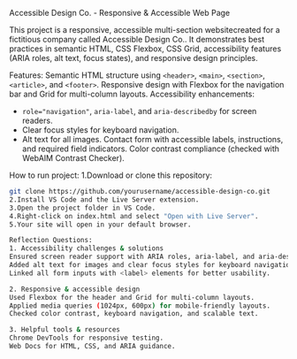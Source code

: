 Accessible Design Co. - Responsive & Accessible Web Page

This project is a responsive, accessible multi-section websitecreated for a fictitious company called Accessible Design Co.. It demonstrates best practices in semantic HTML, CSS Flexbox, CSS Grid, accessibility features (ARIA roles, alt text, focus states), and responsive design principles.

Features:
Semantic HTML structure using `<header>`, `<main>`, `<section>`, `<article>`, and `<footer>`.
Responsive design with Flexbox for the navigation bar and Grid for multi-column layouts.
Accessibility enhancements:
  - `role="navigation"`, `aria-label`, and `aria-describedby` for screen readers.
  - Clear focus styles for keyboard navigation.
  - Alt text for all images.
Contact form with accessible labels, instructions, and required field indicators.
Color contrast compliance (checked with WebAIM Contrast Checker).

How to run project:
1.Download or clone this repository:
   ```bash
   git clone https://github.com/yourusername/accessible-design-co.git
2.Install VS Code and the Live Server extension.
3.Open the project folder in VS Code.
4.Right-click on index.html and select "Open with Live Server".
5.Your site will open in your default browser.

Reflection Questions:
1. Accessibility challenges & solutions
Ensured screen reader support with ARIA roles, aria-label, and aria-describedby.
Added alt text for images and clear focus styles for keyboard navigation.
Linked all form inputs with <label> elements for better usability.

2. Responsive & accessible design
Used Flexbox for the header and Grid for multi-column layouts.
Applied media queries (1024px, 600px) for mobile-friendly layouts.
Checked color contrast, keyboard navigation, and scalable text.

3. Helpful tools & resources
Chrome DevTools for responsive testing.
Web Docs for HTML, CSS, and ARIA guidance.
